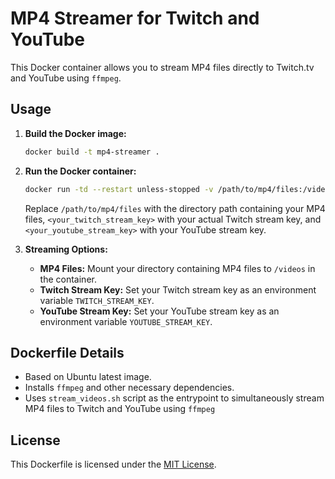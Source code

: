 # MP4 Streamer for Twitch and YouTube

This Docker container allows you to stream MP4 files directly to Twitch.tv and YouTube using `ffmpeg`.

## Usage

1. **Build the Docker image:**

    ```bash
    docker build -t mp4-streamer .
    ```

2. **Run the Docker container:**

    ```bash
    docker run -td --restart unless-stopped -v /path/to/mp4/files:/videos -e TWITCH_STREAM_KEY=<your_twitch_stream_key> -e YOUTUBE_STREAM_KEY=<your_youtube_stream_key> -e VIDEO_DIR=/videos mp4-streamer
    ```

    Replace `/path/to/mp4/files` with the directory path containing your MP4 files, `<your_twitch_stream_key>` with your actual Twitch stream key, and `<your_youtube_stream_key>` with your YouTube stream key.

3. **Streaming Options:**

    - **MP4 Files:** Mount your directory containing MP4 files to `/videos` in the container.
    - **Twitch Stream Key:** Set your Twitch stream key as an environment variable `TWITCH_STREAM_KEY`.
    - **YouTube Stream Key:** Set your YouTube stream key as an environment variable `YOUTUBE_STREAM_KEY`.

## Dockerfile Details

- Based on Ubuntu latest image.
- Installs `ffmpeg` and other necessary dependencies.
- Uses `stream_videos.sh` script as the entrypoint to simultaneously stream MP4 files to Twitch and YouTube using `ffmpeg`

## License

This Dockerfile is licensed under the [MIT License](LICENSE).

